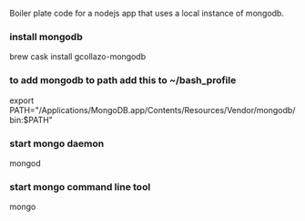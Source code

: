 Boiler plate code for a nodejs app that uses a local instance of mongodb.  
### install mongodb
brew cask install gcollazo-mongodb
### to add mongodb to path add this to  ~/bash_profile
export PATH="/Applications/MongoDB.app/Contents/Resources/Vendor/mongodb/bin:$PATH"
### start mongo daemon
 mongod
### start mongo command line tool 
 mongo
